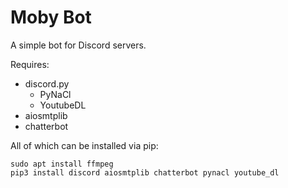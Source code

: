 # Moby Bot

A simple bot for Discord servers.

Requires:
-   discord.py
    -	PyNaCl
    -   YoutubeDL
-   aiosmtplib
-   chatterbot

All of which can be installed via pip:
```
sudo apt install ffmpeg  
pip3 install discord aiosmtplib chatterbot pynacl youtube_dl
```
